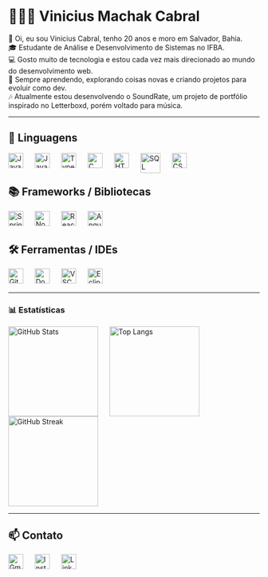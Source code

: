 # 🧑🏻‍💻 Vinicius Machak Cabral  

👋 Oi, eu sou Vinicius Cabral, tenho 20 anos e moro em Salvador, Bahia.  
🎓 Estudante de Análise e Desenvolvimento de Sistemas no IFBA.  
💻 Gosto muito de tecnologia e estou cada vez mais direcionado ao mundo do desenvolvimento web.  
🚀 Sempre aprendendo, explorando coisas novas e criando projetos para evoluir como dev.  
🎶 Atualmente estou desenvolvendo o SoundRate, um projeto de portfólio inspirado no Letterboxd, porém voltado para música.

---

## 🚀 Linguagens  

<img align="left" alt="Java" title="Java" width="30px" style="padding-right: 20px;" src="https://cdn.jsdelivr.net/gh/devicons/devicon@latest/icons/java/java-original-wordmark.svg" />
<img align="left" alt="JavaScript" title="JavaScript" width="30px" style="padding-right: 20px;" src="https://cdn.jsdelivr.net/gh/devicons/devicon@latest/icons/javascript/javascript-original.svg" />
<img align="left" alt="TypeScript" title="TypeScript" width="30px" style="padding-right: 20px;" src="https://cdn.jsdelivr.net/gh/devicons/devicon@latest/icons/typescript/typescript-original.svg" />
<img align="left" alt="C" title="C" width="30px" style="padding-right: 20px;" src="https://cdn.jsdelivr.net/gh/devicons/devicon@latest/icons/c/c-original.svg" />
<img align="left" alt="HTML" title="HTML" width="30px" style="padding-right: 20px;" src="https://cdn.jsdelivr.net/gh/devicons/devicon@latest/icons/html5/html5-original.svg" />
<img align="left" alt="SQL" title="SQL" width="40px" style="padding-right: 20px;" src="https://cdn.jsdelivr.net/gh/devicons/devicon@latest/icons/azuresqldatabase/azuresqldatabase-original.svg" />                    
<img align="left" alt="CSS" title="CSS" width="30px" style="padding-right: 20px;" src="https://cdn.jsdelivr.net/gh/devicons/devicon@latest/icons/css3/css3-original.svg" />

<br/>
<br/>

## 📚 Frameworks / Bibliotecas  

<img align="left" alt="Spring Boot" title="Spring Boot" width="30px" style="padding-right: 20px;" src="https://cdn.jsdelivr.net/gh/devicons/devicon@latest/icons/spring/spring-original.svg" />
<img align="left" alt="Node.js" title="Node.js" width="30px" style="padding-right: 20px;" src="https://cdn.jsdelivr.net/gh/devicons/devicon@latest/icons/nodejs/nodejs-plain-wordmark.svg" />
<img align="left" alt="React" title="React" width="30px" style="padding-right: 20px;" src="https://cdn.jsdelivr.net/gh/devicons/devicon@latest/icons/react/react-original.svg" />
<img align="left" alt="Angular" title="Angular" width="30px" style="padding-right: 20px;" src="https://cdn.jsdelivr.net/gh/devicons/devicon/icons/angularjs/angularjs-original.svg" />

<br/>
<br/>

## 🛠 Ferramentas / IDEs  

<img align="left" alt="Git" title="Git" width="30px" style="padding-right: 20px;" src="https://cdn.jsdelivr.net/gh/devicons/devicon/icons/git/git-original.svg" />
<img align="left" alt="Docker" title="Docker" width="30px" style="padding-right: 20px;" src="https://cdn.jsdelivr.net/gh/devicons/devicon/icons/docker/docker-original.svg" />
<img align="left" alt="VSCode" title="VSCode" width="30px" style="padding-right: 20px;" src="https://cdn.jsdelivr.net/gh/devicons/devicon/icons/vscode/vscode-original.svg" />
<img align="left" alt="Eclipse" title="Eclipse" width="30px" style="padding-right: 20px;" src="https://cdn.jsdelivr.net/gh/devicons/devicon/icons/eclipse/eclipse-original.svg" />

<br/>
<br/>

---

### 📊 Estatísticas  

<p>
  <img align="left" alt="GitHub Stats" height="180" style="padding-right: 20px;" src="https://github-readme-stats.vercel.app/api?username=viniciusmcabral&show_icons=true&theme=radical&include_all_commits=true&locale=pt-br" />
  <img align="left" alt="Top Langs" height="180" style="padding-right: 20px;" src="https://github-readme-stats.vercel.app/api/top-langs/?username=viniciusmcabral&theme=radical&layout=compact&langs_count=9" />
  <img align="left" alt="GitHub Streak" height="180" src="https://streak-stats.demolab.com/?user=viniciusmcabral&theme=radical" />
</p>

<br clear="both"/>

---

## 📫 Contato  

<a href="mailto:vmachakcabral@gmail.com" target="_blank">
  <img align="left" alt="Gmail" title="Email" width="30px" style="padding-right: 20px;" src="https://upload.wikimedia.org/wikipedia/commons/4/4e/Gmail_Icon.png"/>
</a>

<a href="https://instagram.com/vinicabr4l" target="_blank">
  <img align="left" alt="Instagram" title="Instagram" width="30px" style="padding-right: 20px;" src="https://upload.wikimedia.org/wikipedia/commons/e/e7/Instagram_logo_2016.svg"/>
</a>

<a href="https://www.linkedin.com/in/vinimchkcabrall" target="_blank">
  <img align="left" alt="LinkedIn" title="LinkedIn" width="30px" style="padding-right: 20px;" src="https://cdn.jsdelivr.net/gh/devicons/devicon/icons/linkedin/linkedin-original.svg"/>
</a>

<br/>
<br/>
